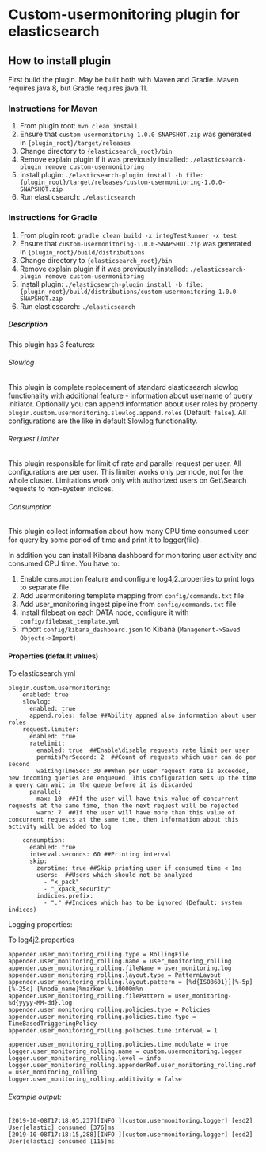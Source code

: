 Custom-usermonitoring plugin for elasticsearch
================================

## How to install plugin
First build the plugin. May be built both with Maven and Gradle. Maven requires java 8, but Gradle 
requires java 11.
### Instructions for Maven
1. From plugin root: 
`mvn clean install`
2. Ensure that `custom-usermonitoring-1.0.0-SNAPSHOT.zip` was generated in `{plugin_root}/target/releases`
3. Change directory to `{elasticsearch_root}/bin`
4. Remove explain plugin if it was previously installed:
`./elasticsearch-plugin remove custom-usermonitoring`
5. Install plugin:
`./elasticsearch-plugin install -b file:{plugin_root}/target/releases/custom-usermonitoring-1.0.0-SNAPSHOT.zip`
6. Run elasticsearch:
`./elasticsearch`

### Instructions for Gradle
1. From plugin root: 
`gradle clean build -x integTestRunner -x test`
2. Ensure that `custom-usermonitoring-1.0.0-SNAPSHOT.zip` was generated in `{plugin_root}/build/distributions`
3. Change directory to `{elasticsearch_root}/bin`
4. Remove explain plugin if it was previously installed:
`./elasticsearch-plugin remove custom-usermonitoring`
5. Install plugin:
`./elasticsearch-plugin install -b file:{plugin_root}/build/distributions/custom-usermonitoring-1.0.0-SNAPSHOT.zip`
6. Run elasticsearch:
`./elasticsearch`



##### Description
This plugin has 3 features:
###### Slowlog
This plugin is complete replacement of standard elasticsearch slowlog functionality with additional feature - information about username of query initiator.
Optionally you can append information about user roles by property `plugin.custom.usermonitoring.slowlog.append.roles` (Default: `false`).
All configurations are the like in default Slowlog functionality.

###### Request Limiter
This plugin responsible for limit of rate and parallel request per user.
All configurations are per user. This limiter works only per node, not for the whole cluster. Limitations work only with authorized users on Get\Search requests to non-system indices.

###### Consumption
This plugin collect information about how many CPU time consumed user for query by some period of time and print it to logger(file).

In addition you can install Kibana dashboard for monitoring user activity and consumed CPU time.
You have to:
1. Enable `consumption` feature and configure log4j2.properties to print logs to separate file
2. Add usermonitoring template mapping from `config/commands.txt` file
3. Add user_monitoring ingest pipeline from `config/commands.txt` file
4. Install filebeat on each DATA node, configure it with `config/filebeat_template.yml`
5. Import `config/kibana_dashboard.json` to Kibana (`Management->Saved Objects->Import`)

#### Properties (default values)
To elasticsearch.yml
```
plugin.custom.usermonitoring:
    enabled: true
    slowlog:
      enabled: true
      append.roles: false ##Ability appned also information about user roles
    request.limiter:
      enabled: true
      ratelimit:
        enabled: true  ##Enable\disable requests rate limit per user
        permitsPerSecond: 2  ##Count of requests which user can do per second
        waitingTimeSec: 30 ##When per user request rate is exceeded, new incoming queries are enqueued. This configuration sets up the time a query can wait in the queue before it is discarded 
      parallel:
        max: 10  ##If the user will have this value of concurrent requests at the same time, then the next request will be rejected 
        warn: 7  ##If the user will have more than this value of concurrent requests at the same time, then information about this activity will be added to log

    consumption:
      enabled: true
      interval.seconds: 60 ##Printing interval
      skip:
        zerotime: true ##Skip printing user if consumed time < 1ms
        users:  ##Users which should not be analyzed
          - "x_pack"
          - "_xpack_security"
        indicies.prefix:
          - "." ##Indices which has to be ignored (Default: system indices)
```

Logging properties:

To log4j2.properties
```
appender.user_monitoring_rolling.type = RollingFile
appender.user_monitoring_rolling.name = user_monitoring_rolling
appender.user_monitoring_rolling.fileName = user_monitoring.log
appender.user_monitoring_rolling.layout.type = PatternLayout
appender.user_monitoring_rolling.layout.pattern = [%d{ISO8601}][%-5p][%-25c] [%node_name]%marker %.10000m%n
appender.user_monitoring_rolling.filePattern = user_monitoring-%d{yyyy-MM-dd}.log
appender.user_monitoring_rolling.policies.type = Policies
appender.user_monitoring_rolling.policies.time.type = TimeBasedTriggeringPolicy
appender.user_monitoring_rolling.policies.time.interval = 1

appender.user_monitoring_rolling.policies.time.modulate = true
logger.user_monitoring_rolling.name = custom.usermonitoring.logger
logger.user_monitoring_rolling.level = info
logger.user_monitoring_rolling.appenderRef.user_monitoring_rolling.ref = user_monitoring_rolling
logger.user_monitoring_rolling.additivity = false
```

###### Example output:
```
[2019-10-08T17:18:05,237][INFO ][custom.usermonitoring.logger] [esd2] User[elastic] consumed [376]ms
[2019-10-08T17:18:15,288][INFO ][custom.usermonitoring.logger] [esd2] User[elastic] consumed [115]ms
```